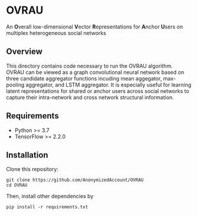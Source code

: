# OVRAU 
An **O**verall low-dimensional **V**ector **R**epresentations for **A**nchor **U**sers on multiplex heterogeneous social networks
## Overview 
This directory contains code necessary to run the OVRAU algorithm. OVRAU can be viewed as a graph convolutional neural network based on three candidate aggregator functions incuding mean aggegator, max-pooling aggregator, and LSTM aggregator. It is especially useful for learning latent representations for shared or anchor users across social networks to capture their intra-network and cross network structural information.
## Requirements
- Python >= 3.7
- TensorFlow >= 2.2.0

## Installation 

Clone this repository:

  ```
  git clone https://github.com/AnonymizedAccount/OVRAU
  cd OVRAU 
  ```
Then, install other dependencies by

   ```pip install -r requirements.txt```
   
